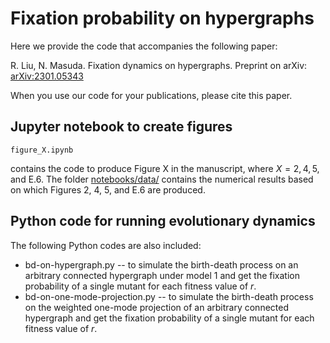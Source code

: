 # Fixation probability on hypergraphs

Here we provide the code that accompanies the following paper:

R. Liu, N. Masuda.
Fixation dynamics on hypergraphs.
Preprint on arXiv: [arXiv:2301.05343](https://arxiv.org/abs/2301.05343)

When you use our code for your publications, please cite this paper.

## Jupyter notebook to create figures

```
figure_X.ipynb
```
contains the code to produce Figure X in the manuscript, where $X = 2, 4, 5$, and E.6.
The folder [notebooks/data/](https://github.com/RuodanL/fixation_probability/tree/main/notebooks/data) contains the numerical results based on which Figures 2, 4, 5, and E.6 are produced.

## Python code for running evolutionary dynamics

The following Python codes are also included:

- bd-on-hypergraph.py -- to simulate the birth-death process on an arbitrary connected hypergraph under model 1 and get the fixation probability of a single mutant for each fitness value of $r$.
- bd-on-one-mode-projection.py -- to simulate the birth-death process on the weighted one-mode projection of an arbitrary connected hypergraph and get the fixation probability of a single mutant for each fitness value of $r$.
